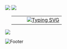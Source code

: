 
<img src="https://capsule-render.vercel.app/api?type=rounded&color=7BD1D2&height=100&section=header&text=%E2%8A%B1My%20GitHub%20Profile%E2%8A%B0%20&fontSize=30&fontColor=FFFFFF&fontAlign=50" />


<img src="https://capsule-render.vercel.app/api?type=venom&color=ECEFF1&height=200&section=header&text=Hwang%20hye%20won&fontSize=70"/>



<table style="margin-left: 20;">
  <tr>
    <td>&nbsp;&nbsp;&nbsp;&nbsp;&nbsp;&nbsp;</td>
    <td align="center">
      <a href="https://git.io/typing-svg">
        <img src="https://readme-typing-svg.demolab.com/?lines=Hello,+World!;" alt="Typing SVG" />
      </a>
    </td>
  </tr>
</table>


<img src="https://img.shields.io/badge/spring-263238.svg?style=for-the-badge&logo=spring&logoColor=6DB33F" />



![Footer](https://capsule-render.vercel.app/api?type=waving&color=0:ECEFF1,100:7BD1D2&height=200&section=footer)
